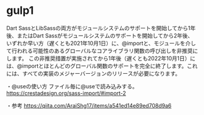# gulp1

Dart SassとLibSassの両方がモジュールシステムのサポートを開始してから1年後、またはDart Sassがモジュールシステムのサポートを開始してから2年後、いずれか早い方（遅くとも2021年10月1日）に、@importと、モジュールを介して行われる可能性のあるグローバルなコアライブラリ関数の呼び出しを非推奨にします。
この非推奨措置が実施されてから1年後（遅くとも2022年10月1日）には、@importとほとんどのグローバル関数のサポートを完全に終了します。これには、すべての実装のメジャーバージョンのリリースが必要になります。

・@useの使い方
ファイル毎に@useで読み込みする。
https://crestadesign.org/sass-import/#import-2

・参考
https://qiita.com/AraiShg17/items/a541ed14e89ed708d9a6
